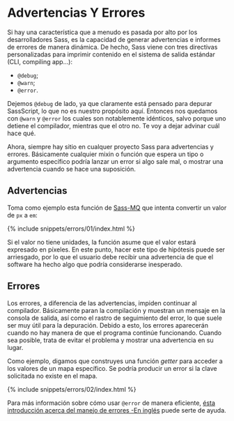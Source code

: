 
# Advertencias Y Errores

Si hay una característica que a menudo es pasada por alto por los desarrolladores Sass, es la capacidad de generar advertencias e informes de errores de manera dinámica. De hecho, Sass viene con tres directivas personalizadas para imprimir contenido en el sistema de salida estándar (CLI, compiling app…):

* `@debug`;
* `@warn`;
* `@error`.

Dejemos `@debug` de lado, ya que claramente está pensado para depurar SassScript, lo que no es nuestro propósito aquí. Entonces nos quedamos con `@warn` y `@error` los cuales son notablemente idénticos, salvo porque uno detiene el compilador, mientras que el otro no. Te voy a dejar advinar cuál hace qué.

Ahora, siempre hay sitio en cualquer proyecto Sass para advertencias y errores. Básicamente cualquier mixin o función que espera un tipo o argumento específico podría lanzar un error si algo sale mal, o mostrar una advertencia cuando se hace una suposición.

## Advertencias

Toma como ejemplo esta función de [Sass-MQ](https://github.com/sass-mq/sass-mq) que intenta convertir un valor de `px` a `em`:

{% include snippets/errors/01/index.html %}

Si el valor no tiene unidades, la función asume que el valor estará expresado en píxeles. En este punto, hacer este tipo de hipótesis puede ser arriesgado, por lo que el usuario debe recibir una advertencia de que el software ha hecho algo que podría considerarse inesperado.

## Errores

Los errores, a diferencia de las advertencias, impiden continuar al compilador. Básicamente paran la compilación y muestran un mensaje en la consola de salida, así como el rastro de seguimiento del error, lo que suele ser muy útil para la depuración. Debido a esto, los errores aparecerán cuando no hay manera de que el programa continúe funcionando. Cuando sea posible, trata de evitar el problema y mostrar una advertencia en su lugar.

Como ejemplo, digamos que construyes una función *getter* para acceder a los valores de un mapa específico. Se podría producir un error si la clave solicitada no existe en el mapa.

{% include snippets/errors/02/index.html %}

Para más información sobre cómo usar `@error` de manera eficiente, [ésta introducción acerca del manejo de errores -En inglés](https://webdesign.tutsplus.com/tutorials/an-introduction-to-error-handling-in-sass--cms-19996) puede serte de ayuda.

